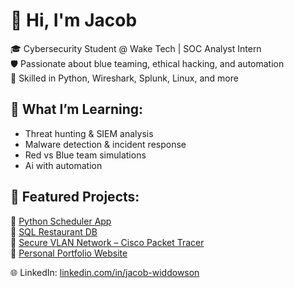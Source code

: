 # 👋 Hi, I'm Jacob

🎓 Cybersecurity Student @ Wake Tech | SOC Analyst Intern  
🛡️ Passionate about blue teaming, ethical hacking, and automation  
🔧 Skilled in Python, Wireshark, Splunk, Linux, and more

## 🧠 What I’m Learning:
- Threat hunting & SIEM analysis
- Malware detection & incident response
- Red vs Blue team simulations
- Ai with automation

## 📂 Featured Projects:
🔹 [Python Scheduler App](https://github.com/jbwiddowson/Python-Scheduling-App)  
🔹 [SQL Restaurant DB](https://github.com/jbwiddowson/Resturant-Data-Base)  
🔹 [Secure VLAN Network – Cisco Packet Tracer](https://github.com/jbwiddowson/Secure-VLAN)  
🔹 [Personal Portfolio Website](https://github.com/jbwiddowson/HTML-Website)
  
🌐 LinkedIn: [linkedin.com/in/jacob-widdowson](linkedin.com/in/jacob-widdowson)

